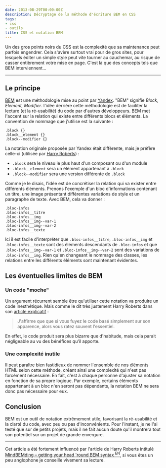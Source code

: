 ```yaml
---
date: 2013-08-29T00:00:00Z
description: Décryptage de la méthode d'écriture BEM en CSS
tags:
- css
- outils
title: CSS et notation BEM
---
```


Un des gros points noirs du CSS est la complexité que sa maintenance peut parfois engendrer. Cela s'avère surtout vrai pour de gros sites, pour lesquels éditer un simple style peut vite tourner au cauchemar, au risque de casser entièrement votre mise en page. C'est là que des concepts tels que BEM interviennent...

---

## Le principe

[BEM](http://bem.info/method/) est une méthodologie mise au point par [Yandex](http://www.yandex.com/). "BEM" signifie *Block, Element, Modifier*. l'idée derrière cette méthodologie est de faciliter la lecture (et la ré-usabilité) du code par d'autres développeurs. BEM met l'accent sur la relation qui existe entre différents blocs et éléments. La convention de nommage que j'utilise est la suivante&nbsp;:

<pre><code class="css">.block {}
.block__element {}
.block--modifier {}
</code></pre>

La notation originale proposée par Yandex était différente, mais je préfère celle-ci (utilisée par [Harry Roberts](http://csswizardry.com/))&nbsp;:

* `.block` sera le niveau le plus haut d'un composant ou d'un module
* `.block__element` sera un élément appartenant à `.block`
* `.block--modifier` sera une version différente de `.block`

Comme je le disais, l'idée est de concrétiser la relation qui va exister entre différents éléments. Prenons l'exemple d'un bloc d'informations contenant un titre, une image présentant différentes variations de style et un paragraphe de texte. Avec BEM, cela va donner&nbsp;:

<pre><code class="css">.bloc-infos
.bloc-infos__titre
.bloc-infos__img
.bloc-infos__img--var-1
.bloc-infos__img--var-2
.bloc-infos__texte
</code></pre>

Ici il est facile d'interpréter que `.bloc-infos__titre`, `.bloc-infos__img` et `.bloc-infos__texte` sont des éléments descendants de `.bloc-infos` et que `.bloc-infos__img--var-1` et `.bloc-infos__img--var-2` sont des variations de `.bloc-infos__img`. Rien qu'en changeant le nommage des classes, les relations entre les différents éléments sont maintenant évidentes.

## Les éventuelles limites de BEM

### Un code "moche"

Un argument récurrent semble être qu'utiliser cette notation va produire un code inesthétique. Mais comme le dit très justement Harry Roberts dans son [article explicatif](http://csswizardry.com/2013/01/mindbemding-getting-your-head-round-bem-syntax/)&nbsp;:

> J'affirme que que si vous fuyez le code basé simplement sur son apparence, alors vous ratez souvent l'essentiel.

En effet, le code produit sera plus bizarre que d'habitude, mais cela parait négligeable au vu des bénéfices qu'il apporte.

### Une complexité inutile

Il peut paraître bien fastidieux de nommer l'ensemble de nos éléments HTML selon cette méthode, créant ainsi une complexité qui n'est pas forcément nécessaire. En fait, c'est à chaque personne d'ajuster sa notation en fonction de sa propre logique. Par exemple, certains éléments appartenant à un bloc n'en seront pas dépendants, la notation BEM ne sera donc pas nécessaire pour eux.

## Conclusion

BEM est un outil de notation extrêmement utile, favorisant la ré-usabilité et la clarté du code, avec peu ou pas d'inconvénients. Pour l'instant, je ne l'ai testé que sur de petits projets, mais il ne fait aucun doute qu'il montrera tout son potentiel sur un projet de grande envergure.

---

<p class="info">Cet article a été fortement influencé par l'article de Harry Roberts intitulé <a href="http://csswizardry.com/2013/01/mindbemding-getting-your-head-round-bem-syntax/">MindBEMding – getting your head 'round BEM syntax&nbsp;<sup>EN</sup></a>, si vous êtes un peu anglophone je conseille vivement sa lecture.</p>

